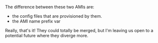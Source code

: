The difference between these two AMIs are:
- the config files that are provisioned by them.
- the AMI name prefix var

Really, that's it! They could totally be merged, but I'm leaving us open to
a potential future where they diverge more.

